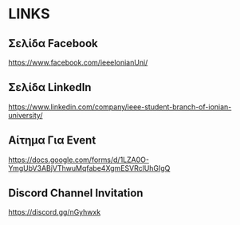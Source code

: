 # LINKS

## Σελίδα Facebook
https://www.facebook.com/ieeeIonianUni/
  
## Σελίδα LinkedIn
https://www.linkedin.com/company/ieee-student-branch-of-ionian-university/  
  
## Αίτημα Για Event
https://docs.google.com/forms/d/1LZA0O-YmgUbV3ABjVThwuMqfabe4XgmESVRclUhGIgQ
  
## Discord Channel Invitation
https://discord.gg/nGyhwxk
  
